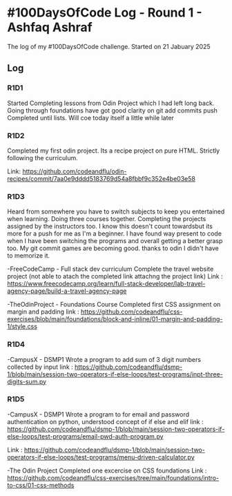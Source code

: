 # #100DaysOfCode Log - Round 1 - Ashfaq Ashraf

The log of my #100DaysOfCode challenge. Started on 21 Jabuary 2025

## Log

### R1D1 
Started Completing lessons from Odin Project which I had left long back. Going through foundations have got good clarity on git add commits push
Completed until lists. Will coe today itself a little while later 

### R1D2
Completed my first odin project. Its a recipe project on pure HTML. Strictly following the curriculum.

Link: https://github.com/codeandflu/odin-recipes/commit/7aa0e9dddd5183769d54a8fbbf9c352e4be03e58

### R1D3
Heard from somewhere you have to switch subjects to keep you entertained when learning. Doing three courses together. Completing the projects assigned by the instructors too. I know this doesn't count towardsbut its more for a push for me as I'm a beginner. I have found way present to code when I have been switching the programs and overall getting a better grasp too. My git commit games are becoming good. thanks to odin I didn't have to memorize it. 



-FreeCodeCamp - Full stack dev curriculum
Complete the travel website project (not able to atach the completed link attachng the project link)
Link : https://www.freecodecamp.org/learn/full-stack-developer/lab-travel-agency-page/build-a-travel-agency-page

-TheOdinProject - Foundations Course
Completed first CSS assignment on margin and padding
link : https://github.com/codeandflu/css-exercises/blob/main/foundations/block-and-inline/01-margin-and-padding-1/style.css

### R1D4
-CampusX - DSMP1
Wrote a program to add sum of 3 digit numbers collected by input
link : https://github.com/codeandflu/dsmp-1/blob/main/session-two-operators-if-else-loops/test-programs/inpt-three-digits-sum.py

### R1D5
-CampusX - DSMP1
Wrote a program to for email and password authentication on python, understood concept of if else and elif
link : https://github.com/codeandflu/dsmp-1/blob/main/session-two-operators-if-else-loops/test-programs/email-pwd-auth-program.py

Link : https://github.com/codeandflu/dsmp-1/blob/main/session-two-operators-if-else-loops/test-programs/menu-driven-calculator.py

-The Odin Project
Completed one excercise on CSS foundations
Link : https://github.com/codeandflu/css-exercises/tree/main/foundations/intro-to-css/01-css-methods



